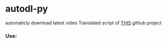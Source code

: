 # autodl-py
automaticly download latest video
Translated script of [THIS](https://github.com/david-auk/autodl) github project
### Use: